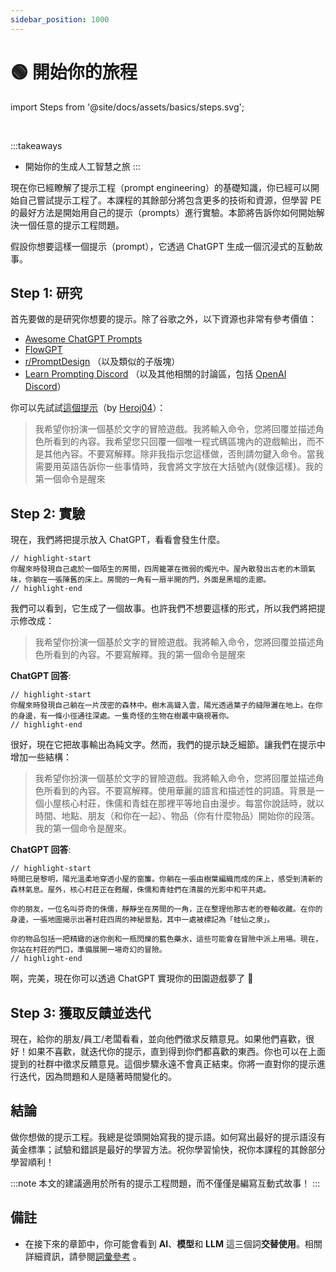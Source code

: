 ```yaml
---
sidebar_position: 1000
---
```


# 🟢 開始你的旅程


import Steps from '@site/docs/assets/basics/steps.svg';


<div style={{textAlign: 'center'}}>
  <Steps style={{width:"500px",height:"200px",verticalAlign:"top"}}/>
</div>
<br/>

:::takeaways
- 開始你的生成人工智慧之旅
:::

現在你已經瞭解了提示工程（prompt engineering）的基礎知識，你已經可以開始自己嘗試提示工程了。本課程的其餘部分將包含更多的技術和資源，但學習 PE 的最好方法是開始用自己的提示（prompts）進行實驗。本節將告訴你如何開始解決一個任意的提示工程問題。

假設你想要這樣一個提示（prompt），它透過 ChatGPT 生成一個沉浸式的互動故事。

## Step 1: 研究

首先要做的是研究你想要的提示。除了谷歌之外，以下資源也非常有參考價值：

- [Awesome ChatGPT Prompts](https://github.com/f/awesome-chatgpt-prompts)
- [FlowGPT](https://flowgpt.com)
- [r/PromptDesign](https://www.reddit.com/r/PromptDesign/) （以及類似的子版塊）
- [Learn Prompting Discord](https://discord.gg/learn-prompting) （以及其他相關的討論區，包括 [OpenAI Discord](https://discord.gg/openai)）

你可以先試試[這個提示](https://prompts.chat/#act-as-a-text-based-adventure-game)（by [Heroj04](https://github.com/Heroj04)）：

> 我希望你扮演一個基於文字的冒險遊戲。我將輸入命令，您將回覆並描述角色所看到的內容。我希望您只回覆一個唯一程式碼區塊內的遊戲輸出，而不是其他內容。不要寫解釋。除非我指示您這樣做，否則請勿鍵入命令。當我需要用英語告訴你一些事情時，我會將文字放在大括號內{就像這樣}。我的第一個命令是醒來

## Step 2: 實驗

現在，我們將把提示放入 ChatGPT，看看會發生什麼。

```text
// highlight-start
你醒來時發現自己處於一個陌生的房間，四周籠罩在微弱的燭光中。屋內散發出古老的木頭氣味，你躺在一張陳舊的床上。房間的一角有一扇半開的門，外面是黑暗的走廊。
// highlight-end
```

我們可以看到，它生成了一個故事。也許我們不想要這樣的形式，所以我們將把提示修改成：

> 我希望你扮演一個基於文字的冒險遊戲。我將輸入命令，您將回覆並描述角色所看到的內容。不要寫解釋。我的第一個命令是醒來

**ChatGPT 回答**:

```text
// highlight-start
你醒來時發現自己躺在一片茂密的森林中。樹木高聳入雲，陽光透過葉子的縫隙灑在地上。在你的身邊，有一條小徑通往深處。一隻奇怪的生物在樹叢中窺視著你。
// highlight-end
```

很好，現在它把故事輸出為純文字。然而，我們的提示缺乏細節。讓我們在提示中增加一些結構：

> 我希望你扮演一個基於文字的冒險遊戲。我將輸入命令，您將回覆並描述角色所看到的內容。不要寫解釋。使用華麗的語言和描述性的詞語。背景是一個小屋核心村莊，侏儒和青蛙在那裡平等地自由漫步。每當你說話時，就以時間、地點、朋友（和你在一起）、物品（你有什麼物品）開始你的段落。我的第一個命令是醒來。

**ChatGPT 回答**:

```text
// highlight-start
時間已是黎明，陽光溫柔地穿透小屋的窗簾。你躺在一張由樹葉編織而成的床上，感受到清新的森林氣息。屋外，核心村莊正在甦醒，侏儒和青蛙們在清晨的光影中和平共處。

你的朋友，一位名叫芬奇的侏儒，靜靜坐在房間的一角，正在整理他那古老的卷軸收藏。在你的身邊，一張地圖揭示出著村莊四周的神秘景點，其中一處被標記為「蛙仙之泉」。

你的物品包括一把精緻的迷你劍和一瓶閃爍的藍色藥水，這些可能會在冒險中派上用場。現在，你站在村莊的門口，準備展開一場奇幻的冒險。
// highlight-end
```

啊，完美，現在你可以透過 ChatGPT 實現你的田園遊戲夢了 🌸


## Step 3: 獲取反饋並迭代

現在，給你的朋友/員工/老闆看看，並向他們徵求反饋意見。如果他們喜歡，很好！如果不喜歡，就迭代你的提示，直到得到你們都喜歡的東西。你也可以在上面提到的社群中徵求反饋意見。這個步驟永遠不會真正結束。你將一直對你的提示進行迭代，因為問題和人是隨著時間變化的。

## 結論

做你想做的提示工程。我總是從頭開始寫我的提示語。如何寫出最好的提示語沒有黃金標準；試驗和錯誤是最好的學習方法。祝你學習愉快，祝你本課程的其餘部分學習順利！

:::note
本文的建議適用於所有的提示工程問題，而不僅僅是編寫互動式故事！
:::


## 備註

- 在接下來的章節中，你可能會看到 **AI**、**模型**和 **LLM** 這三個詞**交替使用**。相關詳細資訊，請參閱[詞彙參考](https://learnprompting.org/docs/vocabulary) 。